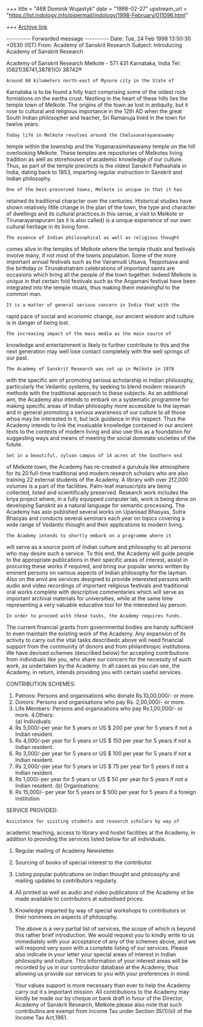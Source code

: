 +++
title = "468 Dominik Wujastyk"
date = "1998-02-27"
upstream_url = "https://list.indology.info/pipermail/indology/1998-February/011096.html"

+++
[Archive link](https://list.indology.info/pipermail/indology/1998-February/011096.html)

---------- Forwarded message ----------
Date: Tue, 24 Feb 1998 13:50:30 +0530 (IST)
From: Academy of Sanskrit Research <asrbng at blr.vsnl.net.in>
Subject: Introducing Academy of Sanskrit Research

Academy of Sanskrit Research 
Melkote - 571 431
Karnataka, India Tel:(0821)38741,38781(O) 38742®

	Around 60 kilometers north-east of Mysore city in the State of 
Karnataka is to be found a hilly tract comprising some of the oldest rock 
formations on the earths crust. Nestling in the heart of these hills lies 
the temple town of Melkote. The origins of the town ae lost in antiquity, 
but it rose to cultural and religious importance in the 12th AD when the 
great South Indian philosopher and teacher, Sri Ramanuja lived in the 
town for twelve years.

	Today life in Melkote revolves around the Cheluvanarayanaswamy 
temple within the township and the Yoganarasimhaswamy temple on the hill 
overlooking Melkote. These temples are repositories of Melkotes living 
tradition as well as storehouses of academic knowledge of our culture. 
Thus, as part of the temple precincts is the oldest Sanskrit Pathashala 
in India, dating back to 1853, imparting regular instruction in Sanskrit 
and Indian philosophy.

	One of the best-preserved towns, Melkote is unique in that it has 
retained its traditional character over the centuries. Historical studies 
have shown relatively little change in the plan of the town, the type and 
character of dwellings and its cultural practices.in this sense, a visit 
to Melkote or Tirunarayanapuram (as it is also called) is a unique 
experience of our own cultural heritage in its living form.

	The essence of Indian philosophical as well as religious thought 
comes alive in the temples of Melkote where the temple rituals and 
festivals involve many, if not most of the towns population. Some of the 
more important annual festivals such as the Vairamudi Utsava, Teppotsava 
and the birthday or Tirunakshatram celebrations of importand saints are 
occasions which bring all the people of the town together. Indeed Melkote 
is unique in that certain fold festivals such as the Angamani festival 
have been integrated into the temple rituals, thus making them meaningful 
to the common man.

	It is a matter of general serious concern in India that with the 
rapid pace of social and economic change, our ancient wisdom and culture 
is in danger of being lost.

	The increasing impact of the mass media as the main source of 
knowledge and entertainment is likely to further contribute to this and 
the next generation may well lose contact completely with the well 
springs of our past.

	The Academy of Sanskrit Research was set up in Melkote in 1978 
with the specific aim of promoting serious acholarship in Indian 
philosophy, particularly the Vedantic systems, by seeking to blend modern 
research methods with the traditional approach to these subjects. As an 
additional aim, the Academy also intends to embark on a systematic 
programme for making specific areas of Indian philosophy more accessible 
to the layman and in general promoting a serious awareness of our culture 
to all those whoa may be interested in it, but lack guidance in this 
respect. Thus the Academy intends to link the invaluable knowledge 
contained in our ancient texts to the contexts of modern living and also 
use this as a foundation for suggesting ways and means of meeting the 
social dominate societies of the futute.

	Set in a beautiful, sylvan campus of 14 acres at the Southern end 
of Melkote town, the Academy has re-created a gurukula like atmosphere 
for its 20 full-time traditional and modern research scholars who are 
also training 22 external students of the Academy. A library with over 
2f2,000 volumes is a part of the facilities. Palm-leaf manuscripts are 
being collected, listed and scientifically preserved. Research work 
includes the kriya project where, in a fully equipped computer lab, work 
is being done on developing Sanskrit as a natural language for semantic 
processing. The Academy has aslo published several works on Upanisad 
Bhasyas, Sutra Bhasyas and conducts several seminars each year on topics 
covering a wide range of Vedantic thought and their applications to 
modern living.

	The Academy intends to shortly embark on a programme where it 
will serve as a source point of Indian culture and philosophy to all 
persons who may desire such a service. To this end, the Academy will 
guide people to the appropriate publications in their specific areas of 
interest, assist in procuring these works if required, and bring our 
popular works written by eminent persons on various aspects of Indian 
philosophy for the layman. Also on the anvil are services designed to 
provide interested persons with audio and video recordings of important 
religious festivals and traditional oral works complete with descriptive 
commentaries which will serve as important archival materials for 
universities, while at the same time representing a very valuable 
educative tool for the interested lay person.

	In order to proceed with these tasks, the Academy requires funds. 
The current financial grants from governmental bodies are handy 
sufficient to even maintain the existing work of the Academy. Any 
expansion of its activity to carry out the vital tasks describedc above 
will need financial support from the community of donors and from 
philanthropic institutions. We have devised schemes (described below) for 
accepting contributions from individuals like you, who share our concern 
for the necessity of such work, as undertaken by the Academy. In all 
cases as you can see, the Academy, in return, intends providing you with 
certain useful services.

CONTRIBUTION SCHEMES:
1. Patrons:		Persons and organisations who donate 
Rs.10,00,000/- or more.
2. Donors:		Persons and organisations who pay Rs. 2,00,000/- 
or more.
3. Life Members:	Persons and organisations who pay Rs.1,00,000/- 
or more.
4.Others:		
(a) Individuals:
1. Rs 5,000/-per year for 5 years or US $ 200 per year for 5 years if not 
a Indian resident.
2. Rs 4,000/-per year for 5 years or US $ 150 per year for 5 years if not 
a Indian resident.
3. Rs 3,000/-per year for 5 years or US $ 100 per year for 5 years if not 
a Indian resident.
4. Rs 2,000/-per year for 5 years or US $ 75 per year for 5 years if not 
a Indian resident.
5. Rs 1,000/-per year for 5 years or US $ 50 per year for 5 years if not 
a Indian resident.
(b) Organisations:
1. Rs 15,000/- per year for 5 years or $ 500 per year for 5 years if a 
foreign institution 

SERVICE PROVIDED:

	Assistance for visiting students and research scholars by way of 
academic teaching, access to library and hostel facilities at the 
Academy, in addition to providing the services listed below for all 
individuals.
1. Regular mailing of Academy Newsletter.
2. Sourcing of books of special interest to the contributor.
3. Listing popular publications on Indian thought and philosophy and 
mailing updates to contributors regularly.
4. All printed as well as audio and video publicatons of the Academy ot 
be made available to contributors at subsidised prices.
5. Knowledge imparted by way of special workshops to contributors or 
their nominees on aspects of philosophy.

	The above is a very partial list of services, the scope of which 
is beyond this rather brief introduction. We would request you to kindly 
write to us immediately with your acceptance of any of the schemes above, 
and we will respond very soon with a complete listing of our services. 
Please also indicate in your letter your special areas of interest in 
Indian philosophy and culture. This information of your interest areas 
will be recorded by us in our contrubutor database at the Academy, thus 
allowing us provide our services to you with your preferences in mind.

	Your values support is more necessary than ever to help the 
Academy carry out it s important mission. All contributions to the 
Academy may kindly be made our by cheque or bank draft in fvour of the 
Director, Academy of Sanskrit Research, Melkote.please also note that 
such contributins are exempt from Income Tax under Section 35(1)(iii) of 
the Income Tax Act,1961.



